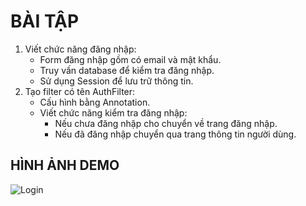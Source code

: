 # BÀI TẬP
1. Viết chức năng đăng nhập:
    - Form đăng nhập gồm có email và mật khẩu.
    - Truy vấn database để kiểm tra đăng nhập.
    - Sử dụng Session để lưu trữ thông tin.
2. Tạo filter có tên AuthFilter:
    - Cấu hình bằng Annotation.
    - Viết chức năng kiểm tra đăng nhập:
        - Nếu chưa đăng nhập cho chuyển về trang đăng nhập.
        - Nếu đã đăng nhập chuyển qua trang thông tin người dùng.
## HÌNH ẢNH DEMO
![Login](https://media-exp1.licdn.com/dms/image/C5622AQEyHTQ-PkK3Rg/feedshare-shrink_2048_1536/0/1658993917439?e=1661990400&v=beta&t=B6VKAfkF8vcT2UBBqhQfGOFJ7Y1c8_a7U_Ttqmr2wyQ)
